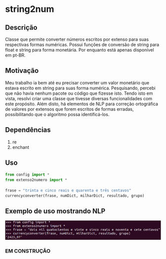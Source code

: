 # string2num

## Descrição
Classe que permite converter números escritos por extenso para suas respectivas formas numéricas. Possui funções de conversão de string para float e string para forma monetária. Por enquanto está apenas disponível em pt-BR.

## Motivação
Meu trabalho ia bem até eu precisar converter um valor monetário que estava escrito em string para suas forma numérica. Pesquisando, percebi que não havia nenhum pacote ou código que fizesse isto. Tendo isto em vista, resolvi criar uma classe que tivesse diversas funcionalidades com este propósito. Além disto, há elementos de NLP para correção ortográfica de valores por extensos que forem escritos de formas erradas, possibilitando que o algoritmo possa identificá-los.

## Dependências
1. re
2. enchant

## Uso

```python
from config import *
from extenso2numero import *

frase = "trinta e cinco reais e quarenta e três centavos"
currencyconverter(frase, numDict, milharDict, resultado, grupo)
```
## Exemplo de uso mostrando NLP
![alt text](https://github.com/ClaDavid/string2num/blob/master/string2numexample.png "string2num example usage")

### EM CONSTRUÇÃO
